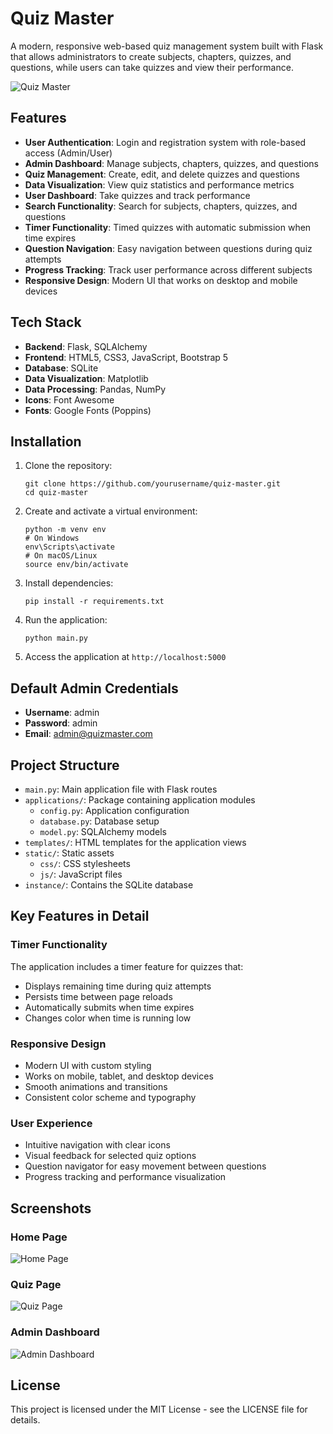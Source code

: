 # Quiz Master

A modern, responsive web-based quiz management system built with Flask that allows administrators to create subjects, chapters, quizzes, and questions, while users can take quizzes and view their performance.

![Quiz Master](https://via.placeholder.com/800x400?text=Quiz+Master+Application)

## Features

- **User Authentication**: Login and registration system with role-based access (Admin/User)
- **Admin Dashboard**: Manage subjects, chapters, quizzes, and questions
- **Quiz Management**: Create, edit, and delete quizzes and questions
- **Data Visualization**: View quiz statistics and performance metrics
- **User Dashboard**: Take quizzes and track performance
- **Search Functionality**: Search for subjects, chapters, quizzes, and questions
- **Timer Functionality**: Timed quizzes with automatic submission when time expires
- **Question Navigation**: Easy navigation between questions during quiz attempts
- **Progress Tracking**: Track user performance across different subjects
- **Responsive Design**: Modern UI that works on desktop and mobile devices

## Tech Stack

- **Backend**: Flask, SQLAlchemy
- **Frontend**: HTML5, CSS3, JavaScript, Bootstrap 5
- **Database**: SQLite
- **Data Visualization**: Matplotlib
- **Data Processing**: Pandas, NumPy
- **Icons**: Font Awesome
- **Fonts**: Google Fonts (Poppins)

## Installation

1. Clone the repository:
   ```
   git clone https://github.com/yourusername/quiz-master.git
   cd quiz-master
   ```

2. Create and activate a virtual environment:
   ```
   python -m venv env
   # On Windows
   env\Scripts\activate
   # On macOS/Linux
   source env/bin/activate
   ```

3. Install dependencies:
   ```
   pip install -r requirements.txt
   ```

4. Run the application:
   ```
   python main.py
   ```

5. Access the application at `http://localhost:5000`

## Default Admin Credentials

- **Username**: admin
- **Password**: admin
- **Email**: admin@quizmaster.com

## Project Structure

- `main.py`: Main application file with Flask routes
- `applications/`: Package containing application modules
  - `config.py`: Application configuration
  - `database.py`: Database setup
  - `model.py`: SQLAlchemy models
- `templates/`: HTML templates for the application views
- `static/`: Static assets
  - `css/`: CSS stylesheets
  - `js/`: JavaScript files
- `instance/`: Contains the SQLite database

## Key Features in Detail

### Timer Functionality
The application includes a timer feature for quizzes that:
- Displays remaining time during quiz attempts
- Persists time between page reloads
- Automatically submits when time expires
- Changes color when time is running low

### Responsive Design
- Modern UI with custom styling
- Works on mobile, tablet, and desktop devices
- Smooth animations and transitions
- Consistent color scheme and typography

### User Experience
- Intuitive navigation with clear icons
- Visual feedback for selected quiz options
- Question navigator for easy movement between questions
- Progress tracking and performance visualization

## Screenshots

### Home Page
![Home Page](https://via.placeholder.com/400x200?text=Home+Page)

### Quiz Page
![Quiz Page](https://via.placeholder.com/400x200?text=Quiz+Page)

### Admin Dashboard
![Admin Dashboard](https://via.placeholder.com/400x200?text=Admin+Dashboard)

## License

This project is licensed under the MIT License - see the LICENSE file for details. 